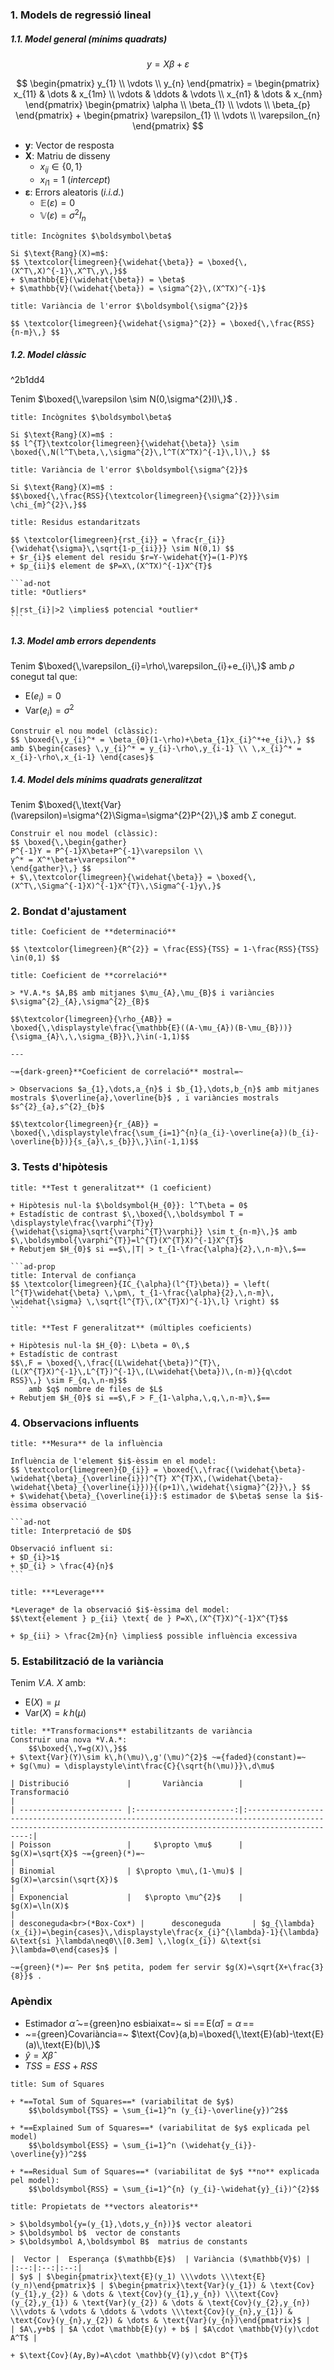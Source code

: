### 1. Models de **regressió lineal**

##### 1.1. Model **general** (mínims quadrats)

$$ y = X\beta + \varepsilon $$

$$ \begin{pmatrix}
y_{1} \\
\vdots \\
y_{n}
\end{pmatrix} = \begin{pmatrix}
x_{11} & \dots & x_{1m} \\
\vdots & \ddots & \vdots \\
x_{n1} & \dots & x_{nm}
\end{pmatrix} \begin{pmatrix}
\alpha \\
\beta_{1} \\
\vdots \\
\beta_{p}
\end{pmatrix} + \begin{pmatrix}
\varepsilon_{1} \\
\vdots \\
\varepsilon_{n}
\end{pmatrix} $$
+ $\boldsymbol y:$ Vector de resposta
+ $\boldsymbol X:$ Matriu de disseny
	+ $x_{ij}\in \{0,1\}$
	+ $x_{i1}=1$ (*intercept*)
+ $\boldsymbol \varepsilon:$ Errors aleatoris (*i.i.d.*)
	+ $\mathbb{E}(\varepsilon)=0$
	+ $\mathbb{V}(\varepsilon)=\sigma^{2}I_{n}$

```ad-prop
title: Incògnites $\boldsymbol\beta$

Si $\text{Rang}(X)=m$:
$$ \textcolor{limegreen}{\widehat{\beta}} = \boxed{\,(X^T\,X)^{-1}\,X^T\,y\,}$$
+ $\mathbb{E}(\widehat{\beta}) = \beta$
+ $\mathbb{V}(\widehat{\beta}) = \sigma^{2}\,(X^TX)^{-1}$
```

```ad-prop
title: Variància de l'error $\boldsymbol{\sigma^{2}}$

$$ \textcolor{limegreen}{\widehat{\sigma}^{2}} = \boxed{\,\frac{RSS}{n-m}\,} $$
```


##### 1.2. Model **clàssic**
^2b1dd4

Tenim $\boxed{\,\varepsilon \sim N(0,\sigma^{2}I)\,}$ .

```ad-prop
title: Incògnites $\boldsymbol\beta$

Si $\text{Rang}(X)=m$ :
$$ l^{T}\textcolor{limegreen}{\widehat{\beta}} \sim  \boxed{\,N(l^T\beta,\,\sigma^{2}\,l^T(X^TX)^{-1}\,l)\,} $$
```

```ad-prop
title: Variància de l'error $\boldsymbol{\sigma^{2}}$

Si $\text{Rang}(X)=m$ :
$$\boxed{\,\frac{RSS}{\textcolor{limegreen}{\sigma^{2}}}\sim \chi_{m}^{2}\,}$$
```

````ad-def
title: Residus estandaritzats

$$ \textcolor{limegreen}{rst_{i}} = \frac{r_{i}}{\widehat{\sigma}\,\sqrt{1-p_{ii}}} \sim N(0,1) $$
+ $r_{i}$ element del residu $r=Y-\widehat{Y}=(1-P)Y$
+ $p_{ii}$ element de $P=X\,(X^TX)^{-1}X^{T}$

```ad-not
title: *Outliers*

$|rst_{i}|>2 \implies$ potencial *outlier*
```
````


##### 1.3. Model amb **errors dependents**

Tenim $\boxed{\,\varepsilon_{i}=\rho\,\varepsilon_{i}+e_{i}\,}$ amb $\rho$ conegut tal que:
+ $\text{E}(e_{i})=0$
+ $\text{Var}(e_{i})=\sigma^{2}$

```ad-met
Construir el nou model (clàssic):
$$ \boxed{\,y_{i}^* = \beta_{0}(1-\rho)+\beta_{1}x_{i}^*+e_{i}\,} $$
amb $\begin{cases} \,y_{i}^* = y_{i}-\rho\,y_{i-1} \\ \,x_{i}^* = x_{i}-\rho\,x_{i-1} \end{cases}$
```


##### 1.4. Model dels **mínims quadrats generalitzat**

Tenim $\boxed{\,\text{Var}(\varepsilon)=\sigma^{2}\Sigma=\sigma^{2}P^{2}\,}$ amb $\Sigma$ conegut.

````ad-met
Construir el nou model (clàssic):
$$ \boxed{\,\begin{gather}
P^{-1}Y = P^{-1}X\beta+P^{-1}\varepsilon \\
y^* = X^*\beta+\varepsilon^*
\end{gather}\,} $$
+ $\,\textcolor{limegreen}{\widehat{\beta}} = \boxed{\,(X^T\,\Sigma^{-1}X)^{-1}X^{T}\,\Sigma^{-1}y\,}$
````


### 2. Bondat d'**ajustament**

````ad-def
title: Coeficient de **determinació**

$$ \textcolor{limegreen}{R^{2}} = \frac{ESS}{TSS} = 1-\frac{RSS}{TSS} \in(0,1) $$
````

````ad-def
title: Coeficient de **correlació**

> *V.A.*s $A,B$ amb mitjanes $\mu_{A},\mu_{B}$ i variàncies $\sigma^{2}_{A},\sigma^{2}_{B}$

$$\textcolor{limegreen}{\rho_{AB}} = \boxed{\,\displaystyle\frac{\mathbb{E}((A-\mu_{A})(B-\mu_{B}))}{\sigma_{A}\,\,\sigma_{B}}\,}\in(-1,1)$$

---

~={dark-green}**Coeficient de correlació** mostral=~

> Observacions $a_{1},\dots,a_{n}$ i $b_{1},\dots,b_{n}$ amb mitjanes mostrals $\overline{a},\overline{b}$ , i variàncies mostrals $s^{2}_{a},s^{2}_{b}$

$$\textcolor{limegreen}{r_{AB}} = \boxed{\,\displaystyle\frac{\sum_{i=1}^{n}(a_{i}-\overline{a})(b_{i}-\overline{b})}{s_{a}\,s_{b}}\,}\in(-1,1)$$
````


### 3. **Tests** d'hipòtesis

````ad-prop
title: **Test t generalitzat** (1 coeficient)

+ Hipòtesis nul·la $\boldsymbol{H_{0}}: l^T\beta = 0$
+ Estadístic de contrast $\,\boxed{\,\boldsymbol T = \displaystyle\frac{\varphi^{T}y}{\widehat{\sigma}\sqrt{\varphi^{T}\varphi}} \sim t_{n-m}\,}$ amb $\,\boldsymbol{\varphi^{T}}=l^{T}(X^{T}X)^{-1}X^{T}$
+ Rebutjem $H_{0}$ si ==$\,|T| > t_{1-\frac{\alpha}{2},\,n-m}\,$==

```ad-prop
title: Interval de confiança
$$ \textcolor{limegreen}{IC_{\alpha}(l^{T}\beta)} = \left( l^{T}\widehat{\beta} \,\pm\, t_{1-\frac{\alpha}{2},\,n-m}\, \widehat{\sigma} \,\sqrt{l^{T}\,(X^{T}X)^{-1}\,l} \right) $$
```
````

```ad-prop
title: **Test F generalitzat** (múltiples coeficients)

+ Hipòtesis nul·la $H_{0}: L\beta = 0\,$
+ Estadístic de contrast
$$\,F = \boxed{\,\frac{(L\widehat{\beta})^{T}\,(L(X^{T}X)^{-1}\,L^{T})^{-1}\,(L\widehat{\beta})\,(n-m)}{q\cdot RSS}\,} \sim F_{q,\,n-m}$$
	amb $q$ nombre de files de $L$
+ Rebutjem $H_{0}$ si ==$\,F > F_{1-\alpha,\,q,\,n-m}\,$==
```


### 4. Observacions **influents**

````ad-prop
title: **Mesura** de la influència

Influència de l'element $i$-èssim en el model:
$$ \textcolor{limegreen}{D_{i}} = \boxed{\,\frac{(\widehat{\beta}-\widehat{\beta}_{\overline{i}})^{T} X^{T}X\,(\widehat{\beta}-\widehat{\beta}_{\overline{i}})}{(p+1)\,\widehat{\sigma}^{2}}\,} $$
+ $\widehat{\beta}_{\overline{i}}:$ estimador de $\beta$ sense la $i$-èssima observació

```ad-not
title: Interpretació de $D$

Observació influent si:
+ $D_{i}>1$
+ $D_{i} > \frac{4}{n}$
```
````

```ad-prop
title: ***Leverage***

*Leverage* de la observació $i$-èssima del model:
$$\text{element } p_{ii} \text{ de } P=X\,(X^{T}X)^{-1}X^{T}$$

+ $p_{ii} > \frac{2m}{n} \implies$ possible influència excessiva
```


### 5. **Estabilització** de la variància

Tenim *V.A.* $X$ amb:
+ $\text{E}(X)=\mu$
+ $\text{Var}(X)=k\,h(\mu)$

```ad-met
title: **Transformacions** estabilitzants de variància
Construir una nova *V.A.*:
	$$\boxed{\,Y=g(X)\,}$$
+ $\text{Var}(Y)\sim k\,h(\mu)\,g'(\mu)^{2}$ ~={faded}(constant)=~
+ $g(\mu) = \displaystyle\int\frac{C}{\sqrt{h(\mu)}}\,d\mu$

| Distribució             |       Variància        |                                                                           Transformació                                                                           | 
| ----------------------- |:----------------------:|:-----------------------------------------------------------------------------------------------------------------------------------------------------------------:|
| Poisson                 |     $\propto \mu$      |                                                                     $g(X)=\sqrt{X}$ ~={green}(*)=~                                                                      |
| Binomial                | $\propto \mu\,(1-\mu)$ |                                                                        $g(X)=\arcsin(\sqrt{X})$                                                                        |
| Exponencial             |   $\propto \mu^{2}$    |                                                                             $g(X)=\ln(X)$                                                                              |
| desconeguda<br>(*Box-Cox*) |      desconeguda       | $g_{\lambda}(x_{i})=\begin{cases}\,\displaystyle\frac{x_{i}^{\lambda}-1}{\lambda} &\text{si }\lambda\neq0\\[0.3em] \,\log(x_{i}) &\text{si }\lambda=0\end{cases}$ |

~={green}(*)=~ Per $n$ petita, podem fer servir $g(X)=\sqrt{X+\frac{3}{8}}$ .
```


### Apèndix

+ Estimador $\widehat{\alpha}$ ~={green}no esbiaixat=~ si ==$\,\text{E}(\widehat{\alpha})=\alpha\,$==
+ ~={green}Covariància=~ $\text{Cov}(a,b)=\boxed{\,\text{E}(ab)-\text{E}(a)\,\text{E}(b)\,}$
+ $\widehat{y}=X\widehat{\beta}$
+ $TSS = ESS + RSS$

```ad-def
title: Sum of Squares

+ *==Total Sum of Squares==* (variabilitat de $y$)
	$$\boldsymbol{TSS} = \sum_{i=1}^n (y_{i}-\overline{y})^2$$

+ *==Explained Sum of Squares==* (variabilitat de $y$ explicada pel model)
	$$\boldsymbol{ESS} = \sum_{i=1}^n (\widehat{y_{i}}-\overline{y})^2$$

+ *==Residual Sum of Squares==* (variabilitat de $y$ **no** explicada pel model):
	$$\boldsymbol{RSS} = \sum_{i=1}^{n} (y_{i}-\widehat{y}_{i})^{2}$$
```

```ad-prop
title: Propietats de **vectors aleatoris**

> $\boldsymbol{y=(y_{1},\dots,y_{n})}$ vector aleatori
> $\boldsymbol b$  vector de constants
> $\boldsymbol A,\boldsymbol B$  matrius de constants

|  Vector |  Esperança ($\mathbb{E}$)  | Variància ($\mathbb{V}$) |
|:--:|:--:|:--:|
| $y$ | $\begin{pmatrix}\text{E}(y_1) \\\vdots \\\text{E}(y_n)\end{pmatrix}$ | $\begin{pmatrix}\text{Var}(y_{1}) & \text{Cov}(y_{1},y_{2}) & \dots & \text{Cov}(y_{1},y_{n}) \\\text{Cov}(y_{2},y_{1}) & \text{Var}(y_{2}) & \dots & \text{Cov}(y_{2},y_{n}) \\\vdots & \vdots & \ddots & \vdots \\\text{Cov}(y_{n},y_{1}) & \text{Cov}(y_{n},y_{2}) & \dots & \text{Var}(y_{n})\end{pmatrix}$ |
| $A\,y+b$ | $A \cdot \mathbb{E}(y) + b$ | $A\cdot \mathbb{V}(y)\cdot A^T$ |

+ $\text{Cov}(Ay,By)=A\cdot \mathbb{V}(y)\cdot B^{T}$
```